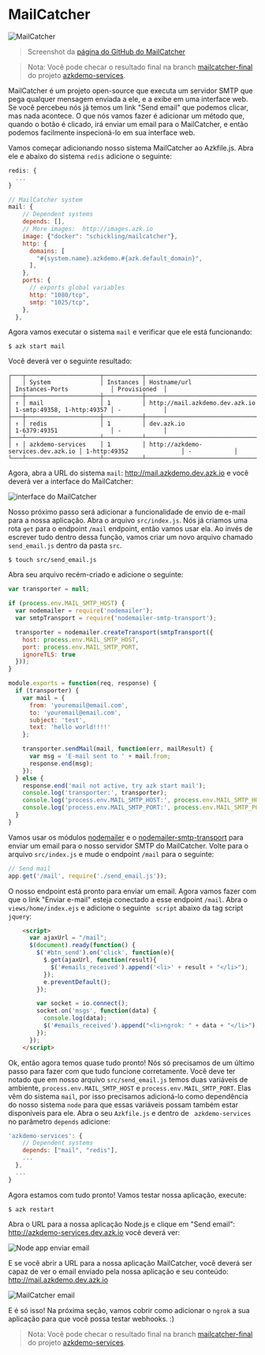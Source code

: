 # MailCatcher

![MailCatcher](../resources/images/mailcatcher.png)
> Screenshot da [página do GitHub do MailCatcher](https://github.com/sj26/mailcatcher/)

> Nota: Você pode checar o resultado final na branch [mailcatcher-final](https://github.com/azukiapp/azkdemo-services/tree/mailcatcher-final) do projeto [azkdemo-services](https://github.com/azukiapp/azkdemo-services/).

MailCatcher é um projeto open-source que executa um servidor SMTP que pega qualquer mensagem enviada a ele, e a exibe em uma interface web. Se você percebeu nós já temos um link "Send email" que podemos clicar, mas nada acontece. O que nós vamos fazer é adicionar um método que, quando o botão é clicado, irá enviar um email para o MailCatcher, e então podemos facilmente inspecioná-lo em sua interface web.

Vamos começar adicionando nosso sistema MailCatcher ao Azkfile.js. Abra ele e abaixo do sistema `redis` adicione o seguinte:

```javascript
redis: {
  ...
}

// MailCatcher system
mail: {
    // Dependent systems
    depends: [],
    // More images:  http://images.azk.io
    image: {"docker": "schickling/mailcatcher"},
    http: {
      domains: [
        "#{system.name}.azkdemo.#{azk.default_domain}",
      ],
    },
    ports: {
      // exports global variables
      http: "1080/tcp",
      smtp: "1025/tcp",
    },
  },
```

Agora vamos executar o sistema `mail` e verificar que ele está funcionando:

```
$ azk start mail
```

Você deverá ver o seguinte resultado:

```
┌───┬─────────────────────┬───────────┬────────────────────────────────────┬────────────────────────────┬──────────────┐
│   │ System              │ Instances │ Hostname/url                       │ Instances-Ports            │ Provisioned  │
├───┼─────────────────────┼───────────┼────────────────────────────────────┼────────────────────────────┼──────────────┤
│ ↑ │ mail                │ 1         │ http://mail.azkdemo.dev.azk.io     │ 1-smtp:49358, 1-http:49357 │ -            │
├───┼─────────────────────┼───────────┼────────────────────────────────────┼────────────────────────────┼──────────────┤
│ ↑ │ redis               │ 1         │ dev.azk.io                         │ 1-6379:49351               │ -            │
├───┴─────────────────────┴───────────┴────────────────────────────────────┴────────────────────────────┴──────────────┤
│ ↑ │ azkdemo-services    │ 1         │ http://azkdemo-services.dev.azk.io │ 1-http:49352               │ -            │
└───┴─────────────────────┴───────────┴────────────────────────────────────┴────────────────────────────┴──────────────┘
```

Agora, abra a URL do sistema `mail`: http://mail.azkdemo.dev.azk.io e você deverá ver a interface do MailCatcher:

![interface do MailCatcher](../resources/images/azk-services-2.png)

Nosso próximo passo será adicionar a funcionalidade de envio de e-mail para a nossa aplicação. Abra o arquivo `src/index.js`. Nós já criamos uma rota `get` para o endpoint `/mail` endpoint, então vamos usar ela. Ao invés de escrever tudo dentro dessa função, vamos criar um novo arquivo chamado `send_email.js` dentro da pasta `src`.

```
$ touch src/send_email.js
```

Abra seu arquivo recém-criado e adicione o seguinte:

```javascript
var transporter = null;

if (process.env.MAIL_SMTP_HOST) {
  var nodemailer = require('nodemailer');
  var smtpTransport = require('nodemailer-smtp-transport');

  transporter = nodemailer.createTransport(smtpTransport({
    host: process.env.MAIL_SMTP_HOST,
    port: process.env.MAIL_SMTP_PORT,
    ignoreTLS: true
  }));
}

module.exports = function(req, response) {
  if (transporter) {
    var mail = {
      from: 'youremail@email.com',
      to: 'youremail@email.com',
      subject: 'test',
      text: 'hello world!!!!'
    };

    transporter.sendMail(mail, function(err, mailResult) {
      var msg = 'E-mail sent to ' + mail.from;
      response.end(msg);
    });
  } else {
    response.end('mail not active, try azk start mail');
    console.log('transporter:', transporter);
    console.log('process.env.MAIL_SMTP_HOST:', process.env.MAIL_SMTP_HOST);
    console.log('process.env.MAIL_SMTP_PORT:', process.env.MAIL_SMTP_PORT);
  }
}
```

Vamos usar os módulos [nodemailer](https://github.com/andris9/Nodemailer) e o [nodemailer-smtp-transport](https://github.com/andris9/nodemailer-smtp-transport) para enviar um email para o nosso servidor SMTP do MailCatcher. Volte para o arquivo `src/index.js` e mude o endpoint `/mail` para o seguinte:

```javascript
// Send mail
app.get('/mail', require('./send_email.js'));
```

O nosso endpoint está pronto para enviar um email. Agora vamos fazer com que o link "Enviar e-mail" esteja conectado a esse endpoint `/mail`. Abra o `views/home/index.ejs` e adicione o seguinte ` script` abaixo da tag script `jquery`:

```html
    <script>
      var ajaxUrl = "/mail";
      $(document).ready(function() {
        $('#btn_send').on('click', function(e){
          $.get(ajaxUrl, function(result){
            $('#emails_received').append('<li>' + result + "</li>");
          });
          e.preventDefault();
        });

        var socket = io.connect();
        socket.on('msgs', function(data) {
          console.log(data);
          $('#emails_received').append("<li>ngrok: " + data + "</li>");
        });
      });
    </script>
```

Ok, então agora temos quase tudo pronto! Nós só precisamos de um último passo para fazer com que tudo funcione corretamente. Você deve ter notado que em nosso arquivo `src/send_email.js` temos duas variáveis ​​de ambiente, `process.env.MAIL_SMTP_HOST` e `process.env.MAIL_SMTP_PORT`. Elas vêm do sistema `mail`, por isso precisamos adicioná-lo como dependência do nosso sistema `node` para que essas variáveis possam também estar disponíveis para ele. Abra o seu `Azkfile.js` e dentro de ` azkdemo-services` no parâmetro `depends` adicione:

```javascript
'azkdemo-services': {
    // Dependent systems
    depends: ["mail", "redis"],
    ...
  },
  ...
}
```

Agora estamos com tudo pronto! Vamos testar nossa aplicação, execute:

```
$ azk restart
```

Abra o URL para a nossa aplicação Node.js e clique em "Send email": http://azkdemo-services.dev.azk.io você deverá ver:

![Node app enviar email](../resources/images/azk-services-3.png)

E se você abrir a URL para a nossa aplicação MailCatcher, você deverá ser capaz de ver o email enviado pela nossa aplicação e seu conteúdo: http://mail.azkdemo.dev.azk.io

![MailCatcher email](../resources/images/azk-services-4.png)

E é só isso! Na próxima seção, vamos cobrir como adicionar o `ngrok` a sua aplicação para que você possa testar webhooks. :)

> Nota: Você pode checar o resultado final na branch [mailcatcher-final](https://github.com/azukiapp/azkdemo-services/tree/mailcatcher-final) do projeto [azkdemo-services](https://github.com/azukiapp/azkdemo-services/).

